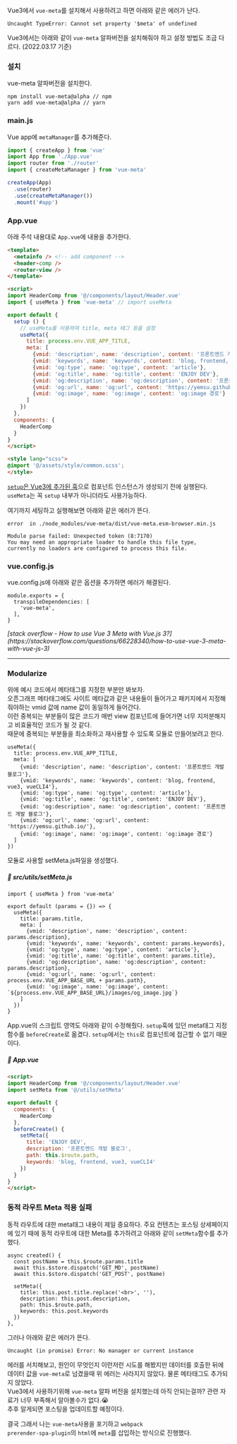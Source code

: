 Vue3에서 <code>vue-meta</code>를 설치해서 사용하려고 하면 아래와 같은 에러가 난다.
```
Uncaught TypeError: Cannot set property '$meta' of undefined
```

Vue3에서는 아래와 같이 <code>vue-meta</code> 알파버전을 설치해줘야 하고 설정 방법도 조금 다르다.
(2022.03.17 기준)

### 설치
vue-meta 알파버전을 설치한다.
```
npm install vue-meta@alpha // npm
yarn add vue-meta@alpha // yarn
```

### main.js

Vue app에 <code>metaManager</code>를 추가해준다.

```javascript
import { createApp } from 'vue'
import App from './App.vue'
import router from './router'
import { createMetaManager } from 'vue-meta'

createApp(App)
  .use(router)
  .use(createMetaManager())
  .mount('#app')
```

### App.vue

아래 주석 내용대로 <code>App.vue</code>에 내용을 추가한다.
```html
<template>
  <metainfo /> <!-- add component -->
  <header-comp />
  <router-view />
</template>

<script>
import HeaderComp from '@/components/layout/Header.vue'
import { useMeta } from 'vue-meta' // import useMeta 

export default {
  setup () {
    // useMeta를 이용하여 title, meta 태그 등을 설정
    useMeta({
      title: process.env.VUE_APP_TITLE,
      meta: [
        {vmid: 'description', name: 'description', content: '프론트엔드 개발 블로그'},
        {vmid: 'keywords', name: 'keywords', content: 'blog, frontend, vue3, vueCLI4'},
        {vmid: 'og:type', name: 'og:type', content: 'article'},
        {vmid: 'og:title', name: 'og:title', content: 'ENJOY DEV'},
        {vmid: 'og:description', name: 'og:description', content: '프론트엔드 개발 블로그'},
        {vmid: 'og:url', name: 'og:url', content: 'https://yemsu.github.io/'},
        {vmid: 'og:image', name: 'og:image', content: 'og:image 경로'}
      ]
    })
  },
  components: {
    HeaderComp
  }
}
</script>

<style lang="scss">
@import '@/assets/style/common.scss';
</style>
```
[<code>setup</code>은 Vue3에 추가된 훅](https://vuejs.org/api/composition-api-setup.html)으로 컴포넌트 인스턴스가 생성되기 전에 실행된다.  
<code>useMeta</code>는 꼭 <code>setup</code> 내부가 아니더라도 사용가능하다.

여기까지 세팅하고 실행해보면 아래와 같은 에러가 뜬다.

```
error  in ./node_modules/vue-meta/dist/vue-meta.esm-browser.min.js

Module parse failed: Unexpected token (8:7170)
You may need an appropriate loader to handle this file type,   
currently no loaders are configured to process this file.
```

### vue.config.js
vue.config.js에 아래와 같은 옵션을 추가하면 에러가 해결된다.

```
module.exports = {
  transpileDependencies: [
    'vue-meta',
  ],
}
```

<cite class="refer">
[stack overflow - How to use Vue 3 Meta with Vue.js 3?](https://stackoverflow.com/questions/66228340/how-to-use-vue-3-meta-with-vue-js-3)
</cite>

- - - 
### Modularize
위에 예시 코드에서 메타태그를 지정한 부분만 봐보자.  
오픈그래프 메타태그에도 사이트 메타값과 같은 내용들이 들어가고 패키지에서 지정해줘야하는 vmid 값에 name 값이 동일하게 들어간다.  
이런 중복되는 부분들이 많은 코드가 매번 view 컴포넌트에 들어가면 너무 지저분해지고 비효율적인 코드가 될 것 같다.  
때문에 중복되는 부분들을 최소화하고 재사용할 수 있도록 모듈로 만들어보려고 한다.
```
useMeta({
  title: process.env.VUE_APP_TITLE,
  meta: [
    {vmid: 'description', name: 'description', content: '프론트엔드 개발 블로그'},
    {vmid: 'keywords', name: 'keywords', content: 'blog, frontend, vue3, vueCLI4'},
    {vmid: 'og:type', name: 'og:type', content: 'article'},
    {vmid: 'og:title', name: 'og:title', content: 'ENJOY DEV'},
    {vmid: 'og:description', name: 'og:description', content: '프론트엔드 개발 블로그'},
    {vmid: 'og:url', name: 'og:url', content: 'https://yemsu.github.io/'},
    {vmid: 'og:image', name: 'og:image', content: 'og:image 경로'}
  ]
})
```

모듈로 사용할 setMeta.js파일을 생성했다.

##### 📃 src/utils/setMeta.js

```
import { useMeta } from 'vue-meta'

export default (params = {}) => {
  useMeta({
    title: params.title,
    meta: [
      {vmid: 'description', name: 'description', content: params.description},
      {vmid: 'keywords', name: 'keywords', content: params.keywords},
      {vmid: 'og:type', name: 'og:type', content: 'article'},
      {vmid: 'og:title', name: 'og:title', content: params.title},
      {vmid: 'og:description', name: 'og:description', content: params.description},
      {vmid: 'og:url', name: 'og:url', content: process.env.VUE_APP_BASE_URL + params.path},
      {vmid: 'og:image', name: 'og:image', content: `${process.env.VUE_APP_BASE_URL}/images/og_image.jpg`}
    ]
  })
}
```

App.vue의 스크립트 영역도 아래와 같이 수정해줬다.
<code>setup</code>훅에 있던 meta태그 지정 함수를 <code>beforeCreate</code>로 옮겼다.
<code>setup</code>에서는 <code>this</code>로 컴포넌트에 접근할 수 없기 때문이다.
##### 📃 App.vue

```html
<script>
import HeaderComp from '@/components/layout/Header.vue'
import setMeta from '@/utils/setMeta'

export default {
  components: {
    HeaderComp
  },
  beforeCreate() {
    setMeta({
      title: 'ENJOY DEV',
      description: '프론트엔드 개발 블로그',
      path: this.$route.path,
      keywords: 'blog, frontend, vue3, vueCLI4'
    })
  }
}
</script>
```

### 동적 라우트 Meta 적용 실패
동적 라우트에 대한 meta태그 내용이 제일 중요하다.
주요 컨텐츠는 포스팅 상세페이지에 있기 때에 동적 라우트에 대한 Meta를 추가하려고 아래와 같이 <code>setMeta</code>함수를 추가했다.
```
async created() {
  const postName = this.$route.params.title
  await this.$store.dispatch('GET_MD', postName)
  await this.$store.dispatch('GET_POST', postName)

  setMeta({
    title: this.post.title.replace('<br>', ''),
    description: this.post.description,
    path: this.$route.path,
    keywords: this.post.keywords
  })
},
```
그러나 아래와 같은 에러가 뜬다.  
```
Uncaught (in promise) Error: No manager or current instance
```
에러를 서치해보고, 원인이 무엇인지 이런저런 시도를 해봤지만 데이터를 호출한 뒤에 데이터 값을 <code>vue-meta</code>로 넘겼을때 위 에러는 사라지지 않았다. 물론 메타태그도 추가되지 않았다.  
Vue3에서 사용하기위해 <code>vue-meta</code> 알파 버전을 설치했는데 아직 안되는걸까? 관련 자료가 너무 부족해서 알아볼수가 없다.😭  
추후 알게되면 포스팅을 업데이트할 예정이다.

결국 그래서 나는 <code>vue-meta</code>사용을 포기하고 <code>webpack prerender-spa-plugin</code>의 <code>html</code>에 <code>meta</code>를 삽입하는 방식으로 진행했다.
